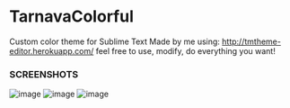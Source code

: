 # TarnavaColorful
Custom color theme for Sublime Text
Made by me using: http://tmtheme-editor.herokuapp.com/
feel free to use, modify, do everything you want!

### SCREENSHOTS
![image](https://user-images.githubusercontent.com/25755345/51804311-e1655080-2267-11e9-8ae1-898342822379.png)
![image](https://user-images.githubusercontent.com/25755345/51804322-02c63c80-2268-11e9-8432-fef43632dc92.png)
![image](https://user-images.githubusercontent.com/25755345/51804353-50db4000-2268-11e9-9a42-14f8846462d1.png)
